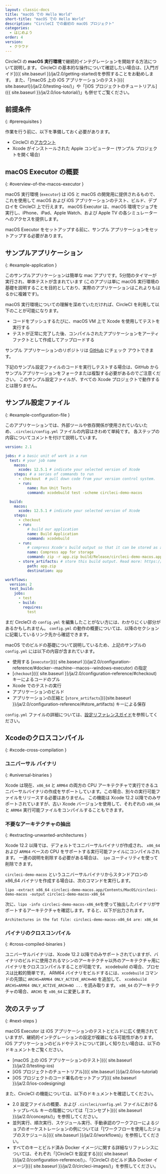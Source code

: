 ```yaml
---
layout: classic-docs
title: "macOS での Hello World"
short-title: "macOS での Hello World"
description: "CircleCI での最初の macOS プロジェクト"
categories:
  - はじめよう
order: 4
version:
  - クラウド
---
```


CircleCI の **macOS 実行環境**で継続的インテグレーションを開始する方法について説明します。 CircleCI の基本的な操作について確認したい場合は、[入門ガイド]({{ site.baseurl }}/ja/2.0/getting-started)を参照することをお勧めします。 また、「[macOS 上の iOS アプリケーションのテスト]({{ site.baseurl}}/ja/2.0/testing-ios/)」や「[iOS プロジェクトのチュートリアル]({{ site.baseurl }}/ja/2.0/ios-tutorial/)」も併せてご覧ください。

## 前提条件
{: #prerequisites }

作業を行う前に、以下を準備しておく必要があります。

- CircleCI の[アカウント](https://circleci.com/ja/signup/)
- Xcode がインストールされた Apple コンピューター (サンプル プロジェクトを開く場合)

## macOS Executor の概要
{: #overview-of-the-macos-executor }

macOS 実行環境 (`executor`) は iOS と macOS の開発用に提供されるもので、これを使用して macOS および iOS アプリケーションのテスト、ビルド、デプロイを CircleCI 上で行えます。 macOS Executor は、macOS 環境でジョブを実行し、iPhone、iPad、Apple Watch、および Apple TV の各シミュレーターへのアクセスを提供します。

macOS Executor をセットアップする前に、サンプル アプリケーションをセットアップする必要があります。

## サンプルアプリケーション
{: #example-application }

このサンプルアプリケーションは簡単な mac アプリです。5分間のタイマーが実行され、単体テストが含まれています (このアプリは単に macOS 実行環境の基礎を説明することを目的としており、実際のアプリケーションはこれよりもはるかに複雑です)。

macOS 実行環境についての理解を深めていただければ、CircleCI を利用して以下のことが可能になります。

- コードをプッシュするたびに、macOS VM 上で Xcode を使用してテストを実行する
- テストが正常に完了した後、コンパイルされたアプリケーションをアーティファクトとして作成してアップロードする

サンプル アプリケーションのリポジトリは [GitHub](https://github.com/CircleCI-Public/circleci-demo-macos) にチェック アウトできます。

下記のサンプル設定ファイルのコードを実行しテストする場合は、GitHub からサンプルアプリケーションをフォークまたは複製する必要があるのでご注意ください。 このサンプル設定ファイルが、すべての Xcode プロジェクトで動作するとは限りません。

## サンプル設定ファイル
{: #example-configuration-file }

このアプリケーションでは、外部ツールや依存関係が使用されていないため、`.circleci/config.yml` ファイルの内容はきわめて単純です。 各ステップの内容についてコメントを付けて説明しています。

```yaml
version: 2.1

jobs: # a basic unit of work in a run
  test: # your job name
    macos:
      xcode: 12.5.1 # indicate your selected version of Xcode
    steps: # a series of commands to run
      - checkout  # pull down code from your version control system.
      - run:
          name: Run Unit Tests
          command: xcodebuild test -scheme circleci-demo-macos

  build:
    macos:
      xcode: 12.5.1 # indicate your selected version of Xcode
    steps:
      - checkout
      - run:
          # build our application
          name: Build Application
          command: xcodebuild
      - run:
          # compress Xcode's build output so that it can be stored as an artifact
          name: Compress app for storage
          command: zip -r app.zip build/Release/circleci-demo-macos.app
      - store_artifacts: # store this build output. Read more: https://circleci.com/docs/ja/2.0/artifacts/
          path: app.zip
          destination: app

workflows:
  version: 2
  test_build:
    jobs:
      - test
      - build:
        requires:
          test
```

まだ CircleCI の `config.yml` を編集したことがない方には、わかりにくい部分があるかもしれません。 `config.yml` の動作の概要については、以降のセクションに記載しているリンク先から確認できます。

macOS でのビルドの基礎について説明しているため、上記のサンプルの `config.yml` には以下の内容が含まれています。

- 使用する [`executor`]({{ site.baseurl }}/ja/2.0/configuration-reference/#docker--machine--macos--windows-executor) の指定
- [`checkout`]({{ site.baseurl }}/ja/2.0/configuration-reference/#checkout) キーによるコードのプル
- Xcode でのテストの実行
- アプリケーションのビルド
- アプリケーションの圧縮と [`store_artifacts`]({{site.baseurl }}/ja/2.0/configuration-reference/#store_artifacts) キーによる保存

`config.yml` ファイルの詳細については、[設定リファレンスガイド]({{site.baseurl}}/ja/2.0/configuration-reference/)を参照してください。

## Xcodeのクロスコンパイル
{: #xcode-cross-compilation }

### ユニバーサル バイナリ
{: #universal-binaries }

Xcode は現在、`x86_64` と `ARM64` の両方の CPU アーキテクチャで実行できるユニバーサルバイナリの作成をサポートしています。この場合、別々の実行可能ファイルをリリースする必要はありません。 この機能は Xcode 12.2 以降でのみサポートされていますが、古い Xcode バージョンを使用して、それぞれの `x86_64` と `ARM64` 実行可能ファイルをコンパイルすることもできます。

### 不要なアーキテクチャの抽出
{: #extracting-unwanted-architectures }

Xcode 12.2 以降では、デフォルトでユニバーサルバイナリが作成され、 `x86_64 `および `ARM64` ベースの CPU をサポートする実行可能ファイルにコンパイルされます。 一連の説明を削除する必要がある場合は、` ipo` ユーティリティを使って削除できます。

`circleci-demo-macos` というユニバーサルバイナリからスタンドアロンの x86_64 バイナリを作成する場合は、次のコマンドを実行します。

```shell
lipo -extract x86_64 circleci-demo-macos.app/Contents/MacOS/circleci-demo-macos -output circleci-demo-macos-x86_64
```

次に、`lipo -info circleci-demo-macos-x86_64`を使って抽出したバイナリがサポートするアーキテクチャを確認します。すると、以下が出力されます。

```
Architectures in the fat file: circleci-demo-macos-x86_64 are: x86_64
```


### バイナリのクロスコンパイル
{: #cross-compiled-binaries }

ユニバーサルバイナリは、Xcode 12.2 以降でのみサポートされていますが、バイナリのビルドに使用されるマシンのアーキテクチャ以外のアーキテクチャ用にバイナリをクロスコンパイルすることが可能です。 xcodebuild の場合、プロセスは比較的簡単です。 ARM64 バイナリをビルドするには、`xcodebuild` コマンドの先頭に `ARCHS=ARM64 ONLY_ACTIVE_ARCH=NO` を追加して、 `xcodebuild ARCHS=ARM64
ONLY_ACTIVE_ARCH=NO ...` を読み取ります。  `x86_64` のアーキテクチャの場合、`ARCHS` を `x86_64`  に変更します。

## 次のステップ
{: #next-steps }

macOS Executor は iOS アプリケーションのテストとビルドに広く使用されていますが、継続的インテグレーションの設定が複雑になる可能性があります。 iOS アプリケーションのビルドやテストについて詳しく知りたい場合は、以下のドキュメントをご覧ください。

- [macOS 上の iOS アプリケーションのテスト]({{ site.baseurl }}/ja/2.0/testing-ios)
- [iOS プロジェクトのチュートリアル]({{ site.baseurl }}/ja/2.0/ios-tutorial)
- [iOS プロジェクトのコード署名のセットアップ]({{ site.baseurl }}/ja/2.0/ios-codesigning)

また、CircleCI の機能については、以下のドキュメントを確認してください。

- 2.0 設定ファイルの概要、および `.circleci/config.yml` ファイルにおけるトップレベル キーの階層については「[コンセプト]({{ site.baseurl }}/ja/2.0/concepts/)」を参照してください。
- 並列実行、順次実行、スケジュール実行、手動承認のワークフローによるジョブのオーケストレーションの例については「[ワークフローを使用したジョブのスケジュール]({{ site.baseurl }}/ja/2.0/workflows)」を参照してください。
- すべてのキーとビルド済み Docker イメージに関する詳細なリファレンスについては、それぞれ「[CircleCI を設定する]({{ site.baseurl }}/ja/2.0/configuration-reference/)」、「[CircleCI のビルド済み Docker イメージ]({{ site.baseurl }}/ja/2.0/circleci-images/)」を参照してください。
